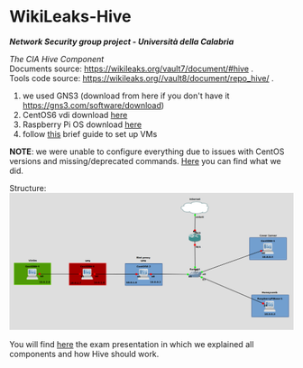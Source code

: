 # WikiLeaks-Hive 
***Network Security group project - Università della Calabria***

_The CIA Hive Component_ <br>
Documents source: https://wikileaks.org/vault7/document/#hive .<br>
Tools code source: https://wikileaks.org//vault8/document/repo_hive/ .

1. we used GNS3 (download from here if you don't have it https://gns3.com/software/download)
2. CentOS6 vdi download <a href="https://www.osboxes.org/centos/">here</a>
3. Raspberry Pi OS download <a href="https://www.raspberrypi.com/software/">here</a>
4. follow <a href="https://github.com/giadagabriele/WikiLeaks-Hive/blob/main/Set%20up%20VMachines.pdf">this</a> brief guide to set up VMs


**NOTE**: we were unable to configure everything due to issues with CentOS versions and missing/deprecated commands. <a href="https://github.com/giadagabriele/WikiLeaks-Hive/blob/main/Hive%20-%20GNS3%20project.docx">Here</a> you can find what we did.</I><br>

Structure:
<img src="gns3.png"/>

You will find <a href="https://github.com/giadagabriele/WikiLeaks-Hive/blob/main/The%20CIA%20Hive%20component.pdf">here</a> the exam presentation in which we explained all components and how Hive should work.<br> 
